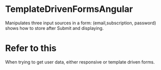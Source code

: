 # TemplateDrivenFormsAngular
Manipulates three input sources in a form: (email,subscription, password) shows how to store after Submit and displaying. 

# Refer to this
When trying to get user data, either responsive or template driven forms. 
